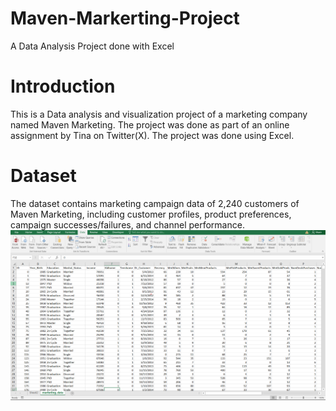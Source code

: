 # Maven-Markerting-Project
A Data Analysis Project done with Excel

# Introduction
This is a Data analysis and visualization project of a marketing company named Maven Marketing. The project was done as part of an online assignment by Tina on Twitter(X). The project was done using Excel. 

# Dataset
The dataset contains marketing campaign data of 2,240 customers of Maven Marketing, including customer profiles, product preferences, campaign successes/failures, and channel performance.
![Dataset](https://github.com/newdydx/Maven-Markerting-Project/blob/main/dataset.png)
